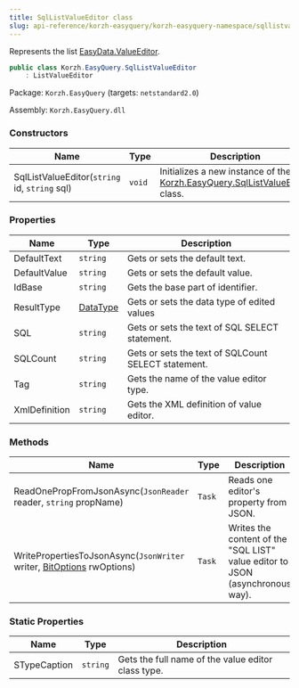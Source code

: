 ```yaml
---
title: SqlListValueEditor class
slug: api-reference/korzh-easyquery/korzh-easyquery-namespace/sqllistvalueeditor-class
---
```


Represents the list [EasyData.ValueEditor](//easyquery/docs/api-reference/easydata-core/easydata-namespace/valueeditor-class).
```csharp
public class Korzh.EasyQuery.SqlListValueEditor
    : ListValueEditor

```
Package: `Korzh.EasyQuery` (targets: `netstandard2.0`)

Assembly: `Korzh.EasyQuery.dll`

### Constructors

| Name | Type | Description | 
| --- | --- | --- | 
| SqlListValueEditor(`string` id, `string` sql) | `void` | Initializes a new instance of the [Korzh.EasyQuery.SqlListValueEditor](//easyquery/docs/api-reference/korzh-easyquery/korzh-easyquery-namespace/sqllistvalueeditor-class) class. | 


### Properties

| Name | Type | Description | 
| --- | --- | --- | 
| DefaultText | `string` | Gets or sets the default text. | 
| DefaultValue | `string` | Gets or sets the default value. | 
| IdBase | `string` | Gets the base part of identifier. | 
| ResultType | [DataType](//easyquery/docs/api-reference/easydata-core/easydata-namespace/datatype-enum) | Gets or sets the data type of edited values | 
| SQL | `string` | Gets or sets the text of SQL SELECT statement. | 
| SQLCount | `string` | Gets or sets the text of SQLCount SELECT statement. | 
| Tag | `string` | Gets the name of the value editor type. | 
| XmlDefinition | `string` | Gets the XML definition of value editor. | 


### Methods

| Name | Type | Description | 
| --- | --- | --- | 
| ReadOnePropFromJsonAsync(`JsonReader` reader, `string` propName) | `Task` | Reads one editor's property from JSON. | 
| WritePropertiesToJsonAsync(`JsonWriter` writer, [BitOptions](//easyquery/docs/api-reference/easydata-core/easydata-namespace/bitoptions-class) rwOptions) | `Task` | Writes the content of the "SQL LIST" value editor to JSON (asynchronous way). | 


### Static Properties

| Name | Type | Description | 
| --- | --- | --- | 
| STypeCaption | `string` | Gets the full name of the value editor class type. |